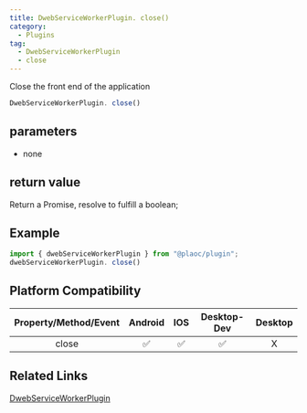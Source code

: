 ```yaml
---
title: DwebServiceWorkerPlugin. close()
category:
  - Plugins
tag:
  - DwebServiceWorkerPlugin
  - close
---
```


Close the front end of the application

```js
DwebServiceWorkerPlugin. close()
```

## parameters

   - none

## return value

  Return a Promise, resolve to fulfill a boolean;

## Example
```js
import { dwebServiceWorkerPlugin } from "@plaoc/plugin";
dwebServiceWorkerPlugin. close()
```


## Platform Compatibility

| Property/Method/Event| Android | IOS | Desktop-Dev | Desktop |
|:--------------------:|:-------:|:---:|:-----------:|:-------:|
| close                | ✅       | ✅  | ✅          | X       |

## Related Links
[DwebServiceWorkerPlugin](../index.md)